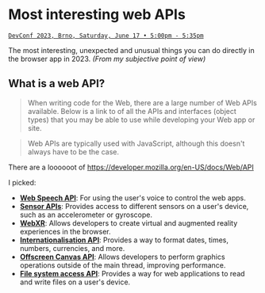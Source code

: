 # Most interesting web APIs

[`DevConf 2023, Brno, Saturday, June 17 • 5:00pm - 5:35pm`](https://devconfcz2023.sched.com/event/1MYeB)

The most interesting, unexpected and unusual things you can do directly in the browser app in 2023.
_(From my subjective point of view)_

## What is a web API?

> When writing code for the Web, there are a large number of Web APIs available. Below is a link to of all the APIs and interfaces (object types) that you may be able to use while developing your Web app or site.

> Web APIs are typically used with JavaScript, although this doesn't always have to be the case.

There are a loooooot of 
https://developer.mozilla.org/en-US/docs/Web/API

I picked:

-   [**Web Speech API**](10-web-speech-api): For using the user's voice to control the web apps.
-   [**Sensor APIs**](10-web-speech-api): Provides access to different sensors on a user's device, such as an accelerometer or gyroscope.
-   [**WebXR**](30-webxr.md): Allows developers to create virtual and augmented reality experiences in the browser.
-   [**Internationalisation API**](40-internationalisation-api.md): Provides a way to format dates, times, numbers, currencies, and more.
-   [**Offscreen Canvas API**](50-offscreen-canvas-api.md): Allows developers to perform graphics operations outside of the main thread, improving performance.
-   [**File system access API**](60-file-system-access-api.md): Provides a way for web applications to read and write files on a user's device.


<!--

<iframe src="https://developer.mozilla.org/en-US/docs/Web/API" style"width:100%; height:2000px"></iframe>



## Slide 1: Web Speech API

- **Description:** For using the user's voice to control web apps.
- **Code Sample:**
  ```javascript
  const recognition = new SpeechRecognition();
  recognition.onresult = function(event) {
    const transcript = event.results[0][0].transcript;
    console.log('User said:', transcript);
  };
  recognition.start();
  ```
- **Pros:** Enables voice-controlled interfaces and accessibility options.
- **Cons:** Accuracy may vary depending on the user's accent and pronunciation.
- *Interesting Fact:* The Web Speech API can be used to develop voice assistants and speech-to-text applications.

---

## Slide 2: Sensor APIs

- **Description:** Provides access to different sensors on a user's device, such as an accelerometer or gyroscope.
- **Code Sample:**
  ```javascript
  if ('Accelerometer' in window) {
    const sensor = new Accelerometer();
    sensor.addEventListener('reading', () => {
      console.log('Acceleration along the X-axis: '+ sensor.x);
      console.log('Acceleration along the Y-axis: '+ sensor.y);
      console.log('Acceleration along the Z-axis: '+ sensor.z);
    });
    sensor.start();
  }
  ```
- **Pros:** Enables the development of motion-based applications and games.
- **Cons:** Availability and support for specific sensors may vary across devices and browsers.
- *Interesting Fact:* The Sensor APIs can be used to create immersive experiences and detect device movements.

---

## Slide 3: WebXR

- **Description:** Allows developers to create virtual and augmented reality experiences in the browser.
- **Code Sample:**
  ```javascript
  navigator.xr.requestSession('immersive-vr').then((session) => {
    // Create and configure your VR scene
    // ...
    session.requestAnimationFrame(render);
  });

  function render(timestamp, frame) {
    // Render your VR scene
    // ...
    session.requestAnimationFrame(render);
  }
  ```
- **Pros:** Enables VR/AR experiences without requiring additional software installations.
- **Cons:** Limited browser and device support for the WebXR API.
- *Interesting Fact:* The WebXR API can be used to build interactive virtual tours, immersive games, and educational experiences.

---

## Slide 4: Internationalisation API

- **Description:** Provides a way to format dates, times, numbers, currencies, and more.
- **Code Sample:**
  ```javascript
  const date = new Date();
  const options = { month: 'long', day: 'numeric', year: 'numeric' };
  const formattedDate = date.toLocaleDateString('en-US', options);
  console.log('Formatted date:', formattedDate);
  ```
- **Pros:** Simplifies internationalization and localization of web applications.
- **Cons:** May have limited support for certain locales and formatting options.
- *Interesting Fact:* The Internationalisation API helps developers create user-friendly and culturally adapted web experiences.

---

## Slide 5: Offscreen Canvas API

- **Description:** Allows developers to perform graphics operations outside of the main thread, improving performance.
- **Code Sample:**
  ```javascript
  const offscreen = document.createElement('canvas').transferControlToOffscreen();
  const worker = new Worker('worker.js');
  worker.postMessage({ canvas: offscreen }, [offscreen]);
  ```
- **Pros:** Boosts performance by offloading graphics processing to a separate thread.
- **Cons:** Requires careful synchronization between the main thread and offscreen rendering.
- *Interesting Fact:* The Offscreen Canvas API is particularly useful for complex visualizations and resource-intensive graphics rendering.

---

## Slide 6: File System Access API

- **Description:** Provides a way for web applications to read and write files on a user's device.
- **Code Sample:**
  ```javascript
  const fileHandle = await window.showOpenFilePicker();
  const file = await fileHandle.getFile();
  const content = await file.text();
  console.log('File content:', content);
  ```
- **Pros:** Enables file manipulation and integration with local storage.
- **Cons:** Requires user permission and may have limited access to certain file types.
- *Interesting Fact:* The File System Access API can be used to create file editors, image uploaders, and file management tools within the browser.

---

## Slide 7: Conclusion

- Recap of the most interesting browser APIs in 2023.
- These APIs provide powerful capabilities for voice control, sensor integration, VR/AR experiences, internationalization, offscreen rendering, and file system access.
- Developers can leverage these APIs to create innovative and immersive web applications.
- Continued advancements in browser technology open up new possibilities for web development.
- Stay tuned for future updates and explore the exciting world of browser APIs.

Note: The provided code samples are simplified for brevity and may require additional configuration and error handling in real-world applications.




<!--
```javascript
console.log(`Hello`);
```

```javascript
// Download pdf file

async function save() {
    const fileHandle = await window.showSaveFilePicker({
        types: [
            {
                description: 'PDF files',
                accept: {
                    'application/pdf': ['.pdf'],
                },
            },
        ],
    });
}

save();
```
-->

